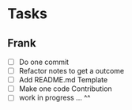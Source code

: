 # Tasks

## Frank
- [ ] Do one commit
- [ ] Refactor notes to get a outcome
- [ ] Add README.md Template
- [ ] Make one code Contribution
- [ ] work in progress ... ^^
